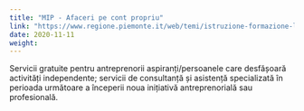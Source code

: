 ```yaml
---
title: "MIP - Afaceri pe cont propriu"
link: "https://www.regione.piemonte.it/web/temi/istruzione-formazione-lavoro/lavoro/mip-mettersi-proprio"
date: 2020-11-11
weight: 
---
```


Servicii gratuite pentru antreprenorii aspiranți/persoanele care desfășoară activități independente; servicii de consultanță și asistență specializată în perioada următoare a începerii noua inițiativă antreprenorială sau profesională.
